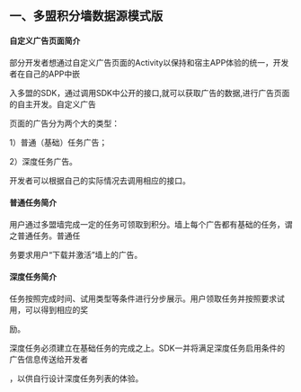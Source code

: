 ## 一、多盟积分墙数据源模式版

#### 自定义广告页面简介

部分开发者想通过自定义广告页面的Activity以保持和宿主APP体验的统一，开发者在自己的APP中嵌

入多盟的SDK，通过调用SDK中公开的接口,就可以获取广告的数据,进行广告页面的自主开发。自定义广告

页面的广告分为两个大的类型：

1）普通（基础）任务广告；

2）深度任务广告。

开发者可以根据自己的实际情况去调用相应的接口。

#### 普通任务简介

用户通过多盟墙完成一定的任务可领取到积分。墙上每个广告都有基础的任务，谓之普通任务。普通任

务要求用户“下载并激活”墙上的广告。

#### 深度任务简介

任务按照完成时间、试用类型等条件进行分步展示。用户领取任务并按照要求试用，可以得到相应的奖

励。

深度任务必须建立在基础任务的完成之上。SDK一并将满足深度任务启用条件的广告信息传送给开发者

，以供自行设计深度任务列表的体验。

